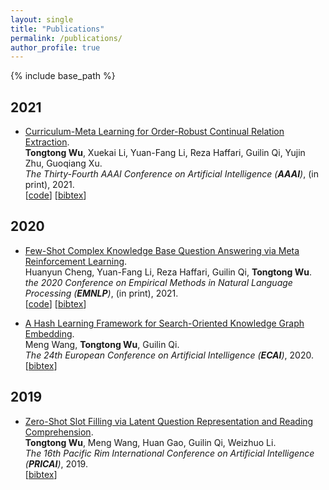 ```yaml
---
layout: single
title: "Publications"
permalink: /publications/
author_profile: true
---
```


{% include base_path %}


## 2021  
* [Curriculum-Meta Learning for Order-Robust Continual Relation Extraction](https://arxiv.org/abs/2101.01926).       
    **Tongtong Wu**, Xuekai Li, Yuan-Fang Li, Reza Haffari, Guilin Qi, Yujin Zhu, Guoqiang Xu.    
    <i>The Thirty-Fourth AAAI Conference on Artificial Intelligence (**AAAI**)</i>, (in print), 2021.        
    [[code](https://github.com/wutong8023/AAAI-CML.git)] [<a href="javascript:void(0)" onclick="(function(target, id) { if ($('#' + id).css('display') == 'block') { $('#' + id).hide('fast'); $(target).text('bibtex') } else { $('#' + id).show('fast'); $(target).text('bibtex▲') } })(this, 'bibtex-LiICAPS21');">bibtex</a>]
<div id="bibtex-LiICAPS21" style="display:none">
<pre>@inproceedings{WuAAAI21,
  author    = {Tongtong Wu and
               Xuekai Li and
               Yuan{-}Fang Li and
               Reza Haffari and
               Guilin Qi and
               Yujin Zhu and
               Guoqiang Xu},
  title     = {Curriculum-Meta Learning for Order-Robust Continual Relation Extraction},
  booktitle = {Proceedings of the thirty-fourth AAAI conference on artificial intelligence (AAAI)},
  year      = {2021},
  url       = {https://arxiv.org/abs/2101.01926},
}
</pre></div> 


## 2020  
* [Few-Shot Complex Knowledge Base Question Answering via Meta Reinforcement Learning](https://www.aclweb.org/anthology/2020.emnlp-main.469/).       
    Huanyun Cheng, Yuan-Fang Li, Reza Haffari, Guilin Qi, **Tongtong Wu**.    
    <i>the 2020 Conference on Empirical Methods in Natural Language Processing (**EMNLP**)</i>, (in print), 2021.        
    [[code](https://github.com/DevinJake/MRL-CQA)] [<a href="javascript:void(0)" onclick="(function(target, id) { if ($('#' + id).css('display') == 'block') { $('#' + id).hide('fast'); $(target).text('bibtex') } else { $('#' + id).show('fast'); $(target).text('bibtex▲') } })(this, 'bibtex-LiICAPS21');">bibtex</a>]
<div id="bibtex-LiICAPS21" style="display:none">
<pre>@inproceedings{HuaLHQW20,
  author    = {Yuncheng Hua and
               Yuan{-}Fang Li and
               Gholamreza Haffari and
               Guilin Qi and
               Tongtong Wu},
  title     = {Few-Shot Complex Knowledge Base Question Answering via Meta Reinforcement
               Learning},
  booktitle = {Proceedings of the 2020 Conference on Empirical Methods in Natural
               Language Processing (EMNLP)},
  pages     = {5827--5837},
  year      = {2020},
  url       = {https://doi.org/10.18653/v1/2020.emnlp-main.469}
}
</pre></div> 

* [A Hash Learning Framework for Search-Oriented Knowledge Graph Embedding](https://doi.org/10.3233/FAIA200184).       
    Meng Wang, **Tongtong Wu**, Guilin Qi.    
    <i>The 24th European Conference on Artificial Intelligence (**ECAI**)</i>, 2020.        
    [<a href="javascript:void(0)" onclick="(function(target, id) { if ($('#' + id).css('display') == 'block') { $('#' + id).hide('fast'); $(target).text('bibtex') } else { $('#' + id).show('fast'); $(target).text('bibtex▲') } })(this, 'bibtex-LiICAPS21');">bibtex</a>]
<div id="bibtex-LiICAPS21" style="display:none">
<pre>@inproceedings{mwngECAI2020,
  author    = {Meng Wang and
               Tongtong Wu and
               Guilin Qi},
  title     = {A Hash Learning Framework for Search-Oriented Knowledge Graph Embedding},
  booktitle = {Proceedings of the 24th European Conference on Artificial Intelligence (ECAI)},
  volume    = {325},
  pages     = {921--928},
  year      = {2020},
  url       = {https://doi.org/10.3233/FAIA200184}
}
</pre></div> 


## 2019  
* [Zero-Shot Slot Filling via Latent Question Representation and Reading Comprehension](https://doi.org/10.1007/978-3-030-29894-4_10).       
    **Tongtong Wu**, Meng Wang, Huan Gao, Guilin Qi, Weizhuo Li.    
    <i>The 16th Pacific Rim International Conference on Artificial Intelligence (**PRICAI**)</i>, 2019.        
    [<a href="javascript:void(0)" onclick="(function(target, id) { if ($('#' + id).css('display') == 'block') { $('#' + id).hide('fast'); $(target).text('bibtex') } else { $('#' + id).show('fast'); $(target).text('bibtex▲') } })(this, 'bibtex-LiICAPS21');">bibtex</a>]
<div id="bibtex-LiICAPS21" style="display:none">
<pre>@InProceedings{10.1007/978-3-030-29894-4_10,
author="Wu, Tongtong
and Wang, Meng
and Gao, Huan
and Qi, Guilin
and Li, Weizhuo",
title="Zero-Shot Slot Filling via Latent Question Representation and Reading Comprehension",
booktitle="PRICAI 2019: Trends in Artificial Intelligence",
year="2019",
pages="123--136",
}
</pre></div> 